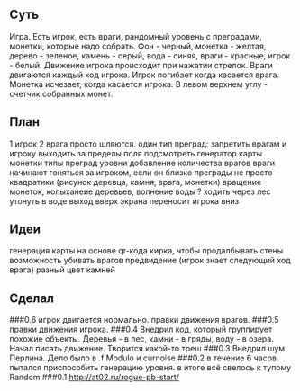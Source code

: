 ## Суть
Игра. Есть игрок, есть враги, рандомный уровень с преградами, монетки, которые надо собрать.
Фон - черный, монетка - желтая, дерево - зеленое, камень - серый, вода - синяя, враги - красные, игрок - белый.
Движение игрока происходит при нажатии стрелок. Враги двигаются каждый ход игрока.
Игрок погибает когда касается врага. 
Монетка исчезает, когда касается игрока.
В левом верхнем углу - счетчик собранных монет.

## План
1 игрок 2 врага просто шляются. один тип преград:
запретить врагам и игроку выходить за пределы поля
подсмотреть генератор карты
монетки
типы преград
уровни
добавление количества врагов
враги начинают гоняться за игроком, если он близко
преграды не просто квадратики (рисунок деревца, камня, врага, монетки)
вращение монеток, колыханеие деревьев, волнение воды
? 
ходить через лес
утонуть в воде
выход вверх экрана переносит игрока вниз

## Идеи
генерация карты на основе qr-кода
кирка, чтобы продалбывать стены
возможность убивать врагов
предвидение (игрок знает следующий ход врага)
разный цвет камней

## Сделал
###0.6
игрок двигается нормально. правки движения врагов.
###0.5
правки движения игрока. 
###0.4
Внедрил код, который группирует похожие объекты. Деревья - в лес, камни - в гряды, воду - в озера. 
Начал писать движение. Творится какой-то треш
###0.3
Внедрил шум Перлина. Дело было в .f Modulo и curnoise
###0.2
в течение 6 часов пытался приспособить генерацию уровня. в итоге всё свелось к тупому Random
###0.1
http://at02.ru/rogue-pb-start/